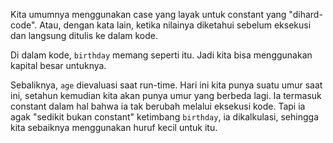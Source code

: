 Kita umumnya menggunakan case yang layak untuk constant yang  "dihard-code". Atau, dengan kata lain, ketika nilainya diketahui sebelum eksekusi dan langsung ditulis ke dalam kode.

Di dalam kode, `birthday` memang seperti itu. Jadi kita bisa menggunakan kapital besar untuknya.

Sebaliknya, `age` dievaluasi saat run-time. Hari ini kita punya suatu umur saat ini, setahun kemudian kita akan punya umur yang berbeda lagi. Ia termasuk constant dalam hal bahwa ia tak berubah melalui eksekusi kode. Tapi ia agak "sedikit bukan constant" ketimbang `birthday`, ia dikalkulasi, sehingga kita sebaiknya menggunakan huruf kecil untuk itu.
